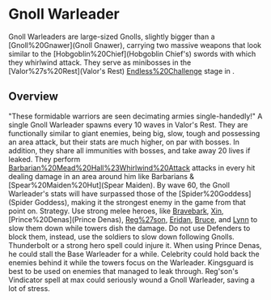 # Gnoll Warleader

Gnoll Warleaders are large-sized Gnolls, slightly bigger than a [Gnoll%20Gnawer](Gnoll Gnawer), carrying two massive weapons that look similar to the [Hobgoblin%20Chief](Hobgoblin Chief's) swords with which they whirlwind attack. They serve as minibosses in the [Valor%27s%20Rest](Valor's Rest) [Endless%20Challenge](endless) stage in .
## Overview

"These formidable warriors are seen decimating armies single-handedly!"
A single Gnoll Warleader spawns every 10 waves in Valor's Rest. They are functionally similar to giant enemies, being big, slow, tough and possessing an area attack, but their stats are much higher, on par with bosses. In addition, they share all immunities with bosses, and take away 20 lives if leaked. They perform [Barbarian%20Mead%20Hall%23Whirlwind%20Attack](Whirlwind) attacks in every hit dealing damage in an area around him like Barbarians &amp; [Spear%20Maiden%20Hut](Spear Maiden).
By wave 60, the Gnoll Warleader's stats will have surpassed those of the [Spider%20Goddess](Spider Goddess), making it the strongest enemy in the game from that point on.
Strategy.
Use strong melee heroes, like [Bravebark](Bravebark), [Xin](Xin), [Prince%20Denas](Prince Denas), [Reg%27son](Reg'son), [Eridan](Eridan), [Bruce](Bruce), and [Lynn](Lynn) to slow them down while towers dish the damage. Do not use Defenders to block them, instead, use the soldiers to slow down following Gnolls. Thunderbolt or a strong hero spell could injure it. When using Prince Denas, he could stall the Base Warleader for a while. Celebrity could hold back the enemies behind it while the towers focus on the Warleader. Kingsguard is best to be used on enemies that managed to leak through. Reg'son's Vindicator spell at max could seriously wound a Gnoll Warleader, saving a lot of stress.